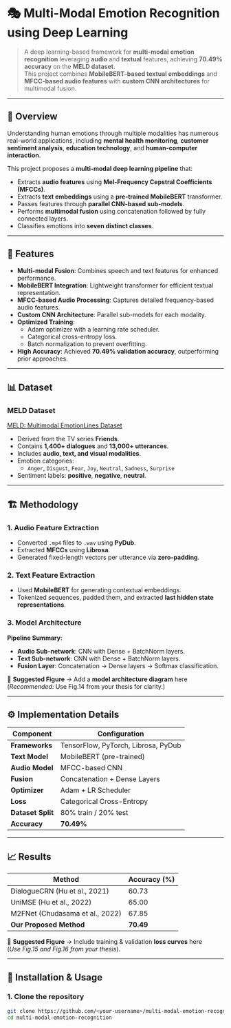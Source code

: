 # 🎭 Multi-Modal Emotion Recognition using Deep Learning

> A deep learning-based framework for **multi-modal emotion recognition** leveraging **audio** and **textual** features, achieving **70.49% accuracy** on the **MELD dataset**.  
This project combines **MobileBERT-based textual embeddings** and **MFCC-based audio features** with **custom CNN architectures** for multimodal fusion.

---

## 📌 Overview

Understanding human emotions through multiple modalities has numerous real-world applications, including **mental health monitoring**, **customer sentiment analysis**, **education technology**, and **human-computer interaction**.

This project proposes a **multi-modal deep learning pipeline** that:
- Extracts **audio features** using **Mel-Frequency Cepstral Coefficients (MFCCs)**.
- Extracts **text embeddings** using a **pre-trained MobileBERT** transformer.
- Passes features through **parallel CNN-based sub-models**.
- Performs **multimodal fusion** using concatenation followed by fully connected layers.
- Classifies emotions into **seven distinct classes**.

---

## 🧠 Features

- **Multi-modal Fusion**: Combines speech and text features for enhanced performance.
- **MobileBERT Integration**: Lightweight transformer for efficient textual representation.
- **MFCC-based Audio Processing**: Captures detailed frequency-based audio features.
- **Custom CNN Architecture**: Parallel sub-models for each modality.
- **Optimized Training**:
  - Adam optimizer with a learning rate scheduler.
  - Categorical cross-entropy loss.
  - Batch normalization to prevent overfitting.
- **High Accuracy**: Achieved **70.49% validation accuracy**, outperforming prior approaches.

---

## 📊 Dataset

### **MELD Dataset**  
[MELD: Multimodal EmotionLines Dataset](https://github.com/SenticNet/MELD)  

- Derived from the TV series **Friends**.
- Contains **1,400+ dialogues** and **13,000+ utterances**.
- Includes **audio, text, and visual modalities**.
- Emotion categories:
  - `Anger`, `Disgust`, `Fear`, `Joy`, `Neutral`, `Sadness`, `Surprise`
- Sentiment labels: **positive**, **negative**, **neutral**.

---

## 🏗️ Methodology

### **1. Audio Feature Extraction**
- Converted `.mp4` files to `.wav` using **PyDub**.
- Extracted **MFCCs** using **Librosa**.
- Generated fixed-length vectors per utterance via **zero-padding**.

### **2. Text Feature Extraction**
- Used **MobileBERT** for generating contextual embeddings.
- Tokenized sequences, padded them, and extracted **last hidden state representations**.

### **3. Model Architecture**

**Pipeline Summary**:
- **Audio Sub-network**: CNN with Dense + BatchNorm layers.
- **Text Sub-network**: CNN with Dense + BatchNorm layers.
- **Fusion Layer**: Concatenation → Dense layers → Softmax classification.

📌 **Suggested Figure** → Add a **model architecture diagram** here  
(_Recommended_: Use Fig.14 from your thesis for clarity.)

---

## ⚙️ Implementation Details

| Component       | Configuration                        |
|-----------------|-------------------------------------|
| **Frameworks**  | TensorFlow, PyTorch, Librosa, PyDub |
| **Text Model**  | MobileBERT (pre-trained)            |
| **Audio Model** | MFCC-based CNN                      |
| **Fusion**      | Concatenation + Dense Layers        |
| **Optimizer**   | Adam + LR Scheduler                 |
| **Loss**        | Categorical Cross-Entropy           |
| **Dataset Split** | 80% train / 20% test               |
| **Accuracy**    | **70.49%**                          |

---

## 📈 Results

| Method                                | Accuracy (%) |
|--------------------------------------|--------------|
| DialogueCRN (Hu et al., 2021)        | 60.73        |
| UniMSE (Hu et al., 2022)             | 65.00        |
| M2FNet (Chudasama et al., 2022)      | 67.85        |
| **Our Proposed Method**             | **70.49**    |

📌 **Suggested Figure** → Include training & validation **loss curves** here  
(_Use Fig.15 and Fig.16 from your thesis_).

---

## 🚀 Installation & Usage

### **1. Clone the repository**
```bash
git clone https://github.com/<your-username>/multi-modal-emotion-recognition.git
cd multi-modal-emotion-recognition





